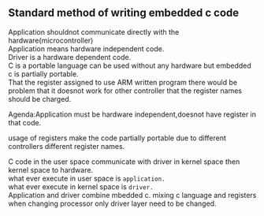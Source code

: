 ## Standard method of writing embedded c code    
 
Application shouldnot communicate directly with the hardware(microcontroller)   
Application means hardware independent code.      
Driver is a hardware dependent code.   
C is a portable language can be used without any hardware but embedded c is partially portable.    
That the register assigned to use ARM written program there would be problem that it doesnot work for other controller that the register names should be charged.  

Agenda:Application must be hardware independent,doesnot have register in that code.  

usage of registers make the code partially portable due to different controllers different register names.  

C code in the user space communicate with driver in kernel space then kernel space to hardware.  
what ever execute in user space is `application.`  
what ever execute in kernel space is `driver.`    
Application and driver combine mbedded c.
mixing c language and registers when changing processor only driver layer need to be changed.  
 
